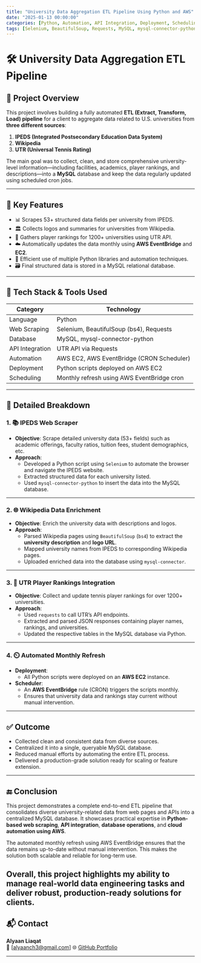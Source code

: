 ```yaml
---
title: "University Data Aggregation ETL Pipeline Using Python and AWS"
date: "2025-01-13 00:00:00"
categories: [Python, Automation, API Integration, Deployment, Scheduling, AWS]
tags: [Selenium, BeautifulSoup, Requests, MySQL, mysql-connector-python, ec2-Server, Eventbridge, LambdaFuction]
---
```

# 🛠️ University Data Aggregation ETL Pipeline

## 📌 Project Overview

This project involves building a fully automated **ETL (Extract, Transform, Load) pipeline** for a client to aggregate data related to U.S. universities from **three different sources**:  
1. **IPEDS (Integrated Postsecondary Education Data System)**
2. **Wikipedia**
3. **UTR (Universal Tennis Rating)**

The main goal was to collect, clean, and store comprehensive university-level information—including facilities, academics, player rankings, and descriptions—into a **MySQL** database and keep the data regularly updated using scheduled cron jobs.

---

## 🚀 Key Features

- 📊 Scrapes 53+ structured data fields per university from IPEDS.
- 🏛️ Collects logos and summaries for universities from Wikipedia.
- 🎾 Gathers player rankings for 1200+ universities using UTR API.
- ☁️ Automatically updates the data monthly using **AWS EventBridge** and **EC2**.
- 🧠 Efficient use of multiple Python libraries and automation techniques.
- 🗃️ Final structured data is stored in a MySQL relational database.

---

## 🔧 Tech Stack & Tools Used

| Category        | Technology                                |
|----------------|--------------------------------------------|
| Language        | Python                                     |
| Web Scraping    | Selenium, BeautifulSoup (bs4), Requests    |
| Database        | MySQL, mysql-connector-python              |
| API Integration | UTR API via Requests                       |
| Automation      | AWS EC2, AWS EventBridge (CRON Scheduler)  |
| Deployment      | Python scripts deployed on AWS EC2         |
| Scheduling      | Monthly refresh using AWS EventBridge cron |

---

## 🧩 Detailed Breakdown

### 1. 📚 IPEDS Web Scraper

- **Objective**: Scrape detailed university data (53+ fields) such as academic offerings, faculty ratios, tuition fees, student demographics, etc.
- **Approach**:  
  - Developed a Python script using `Selenium` to automate the browser and navigate the IPEDS website.
  - Extracted structured data for each university listed.
  - Used `mysql-connector-python` to insert the data into the MySQL database.

---

### 2. 🌐 Wikipedia Data Enrichment

- **Objective**: Enrich the university data with descriptions and logos.
- **Approach**:  
  - Parsed Wikipedia pages using `BeautifulSoup` (`bs4`) to extract the **university description** and **logo URL**.
  - Mapped university names from IPEDS to corresponding Wikipedia pages.
  - Uploaded enriched data into the database using `mysql-connector`.

---

### 3. 🎾 UTR Player Rankings Integration

- **Objective**: Collect and update tennis player rankings for over 1200+ universities.
- **Approach**:  
  - Used `requests` to call UTR’s API endpoints.
  - Extracted and parsed JSON responses containing player names, rankings, and universities.
  - Updated the respective tables in the MySQL database via Python.

---

### 4. ⏲️ Automated Monthly Refresh

- **Deployment**:  
  - All Python scripts were deployed on an **AWS EC2** instance.
- **Scheduler**:  
  - An **AWS EventBridge** rule (CRON) triggers the scripts monthly.
  - Ensures that university data and rankings stay current without manual intervention.

---

## ✅ Outcome

- Collected clean and consistent data from diverse sources.
- Centralized it into a single, queryable MySQL database.
- Reduced manual efforts by automating the entire ETL process.
- Delivered a production-grade solution ready for scaling or feature extension.

---
## 🔚 Conclusion

This project demonstrates a complete end-to-end ETL pipeline that consolidates diverse university-related data from web pages and APIs into a centralized MySQL database. It showcases practical expertise in **Python-based web scraping**, **API integration**, **database operations**, and **cloud automation using AWS**.

The automated monthly refresh using AWS EventBridge ensures that the data remains up-to-date without manual intervention. This makes the solution both scalable and reliable for long-term use.

Overall, this project highlights my ability to manage real-world data engineering tasks and deliver robust, production-ready solutions for clients.
---

## 📬 Contact

**Alyaan Liaqat**  
📧 [alyaanch3@gmail.com] 
🌐 [GitHub Portfolio](https://alyaanliaqat.github.io/)

---